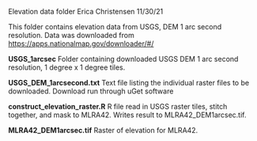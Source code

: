 Elevation data folder
Erica Christensen
11/30/21

This folder contains elevation data from USGS, DEM 1 arc second resolution. Data was downloaded from https://apps.nationalmap.gov/downloader/#/

__USGS_1arcsec__ Folder containing downloaded USGS DEM 1 arc second resolution, 1 degree x 1 degree tiles.

__USGS_DEM_1arcsecond.txt__ Text file listing the individual raster files to be downloaded. Download run through uGet software

__construct_elevation_raster.R__ R file read in USGS raster tiles, stitch together, and mask to MLRA42. Writes result to MLRA42_DEM1arcsec.tif.

__MLRA42_DEM1arcsec.tif__ Raster of elevation for MLRA42.